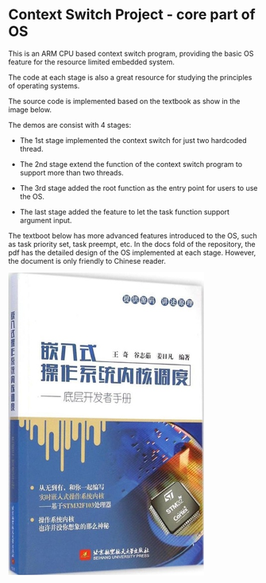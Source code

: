 # Context Switch Project - core part of OS

This is an ARM CPU based context switch program, providing the basic OS feature for the resource limited embedded system.

The code at each stage is also a great resource for studying the principles of operating systems.

The source code is implemented based on the textbook as show in the image below.

The demos are consist with 4 stages:

+ The 1st stage implemented the context switch for just two hardcoded thread.

+ The 2nd stage extend the function of the context switch program to support more than two threads.

+ The 3rd stage added the root function as the entry point for users to use the OS.

+ The last stage added the feature to let the task function support argument input.

The textboot below has more advanced features introduced to the OS, such as task priority set, task preempt, etc. In the docs fold of the repository, the pdf has the detailed design of the OS implemented at each stage. However, the document is only friendly to Chinese reader.

![alt text](https://github.com/yxh1126/context-switching-demo/blob/main/docs/book_cover.jpg?raw=true)
